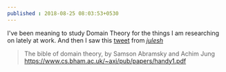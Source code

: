 ```yaml
---
published : 2018-08-25 08:03:53+0530
---
```


I've been meaning to study Domain Theory for the things I am researching on lately at work. And then I saw this [tweet](https://twitter.com/_julesh_/status/1032641702761259008) from [_julesh_](https://twitter.com/_julesh_)

> The bible of domain theory, by Samson Abramsky and Achim Jung
> https://www.cs.bham.ac.uk/~axj/pub/papers/handy1.pdf
